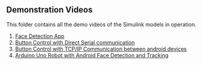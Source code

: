 ## Demonstration Videos
This folder contains all the demo videos of the Simulink models in operation.
1. [Face Detection App](Link)
2. [Button Control with Direct Serial communication](Link)
3. [Button Control with TCP/IP Communication between android devices](Link)
4. [Arduino Uno Robot with Android Face Detection and Tracking](Link)
